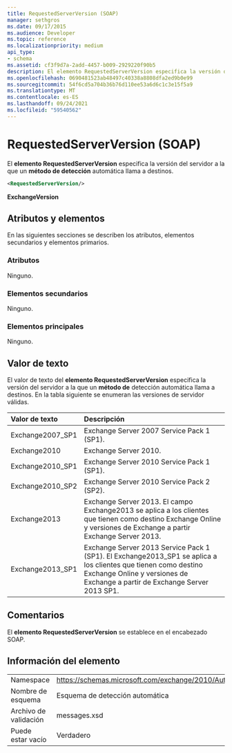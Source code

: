 ```yaml
---
title: RequestedServerVersion (SOAP)
manager: sethgros
ms.date: 09/17/2015
ms.audience: Developer
ms.topic: reference
ms.localizationpriority: medium
api_type:
- schema
ms.assetid: cf3f9d7a-2add-4457-b009-2929220f90b5
description: El elemento RequestedServerVersion especifica la versión del servidor a la que un método de detección automática llama a destinos.
ms.openlocfilehash: 0690481523ab48497c40338a8808dfa2ed9b0e99
ms.sourcegitcommit: 54f6cd5a704b36b76d110ee53a6d6c1c3e15f5a9
ms.translationtype: MT
ms.contentlocale: es-ES
ms.lasthandoff: 09/24/2021
ms.locfileid: "59540562"
---
```

# <a name="requestedserverversion-soap"></a>RequestedServerVersion (SOAP)

El **elemento RequestedServerVersion** especifica la versión del servidor a la que un **método de detección** automática llama a destinos. 
  
```XML
<RequestedServerVersion/>
```

 **ExchangeVersion**
## <a name="attributes-and-elements"></a>Atributos y elementos

En las siguientes secciones se describen los atributos, elementos secundarios y elementos primarios.
  
### <a name="attributes"></a>Atributos

Ninguno.
  
### <a name="child-elements"></a>Elementos secundarios

Ninguno.
  
### <a name="parent-elements"></a>Elementos principales

Ninguno.
  
## <a name="text-value"></a>Valor de texto

El valor de texto del **elemento RequestedServerVersion** especifica la versión del servidor a la que un **método de** detección automática llama a destinos. En la tabla siguiente se enumeran las versiones de servidor válidas. 
  
|**Valor de texto**|**Descripción**|
|:-----|:-----|
|Exchange2007_SP1  <br/> |Exchange Server 2007 Service Pack 1 (SP1).  <br/> |
|Exchange2010  <br/> |Exchange Server 2010.  <br/> |
|Exchange2010_SP1  <br/> |Exchange Server 2010 Service Pack 1 (SP1).  <br/> |
|Exchange2010_SP2  <br/> |Exchange Server 2010 Service Pack 2 (SP2).  <br/> |
|Exchange2013  <br/> |Exchange Server 2013. El campo Exchange2013 se aplica a los clientes que tienen como destino Exchange Online y versiones de Exchange a partir Exchange Server 2013.  <br/> |
|Exchange2013_SP1  <br/> |Exchange Server 2013 Service Pack 1 (SP1). El Exchange2013_SP1 se aplica a los clientes que tienen como destino Exchange Online y versiones de Exchange a partir de Exchange Server 2013 SP1.  <br/> |
   
## <a name="remarks"></a>Comentarios

El **elemento RequestedServerVersion** se establece en el encabezado SOAP. 
  
## <a name="element-information"></a>Información del elemento

|||
|:-----|:-----|
|Namespace  <br/> |https://schemas.microsoft.com/exchange/2010/Autodiscover  <br/> |
|Nombre de esquema  <br/> |Esquema de detección automática  <br/> |
|Archivo de validación  <br/> |messages.xsd  <br/> |
|Puede estar vacío  <br/> |Verdadero  <br/> |
   

